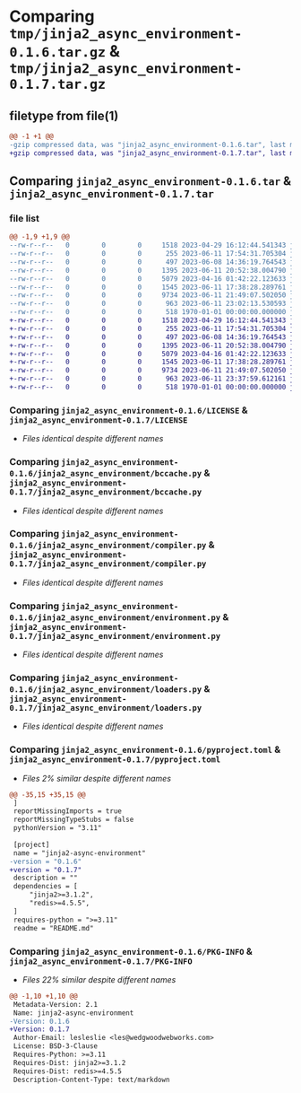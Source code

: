 # Comparing `tmp/jinja2_async_environment-0.1.6.tar.gz` & `tmp/jinja2_async_environment-0.1.7.tar.gz`

## filetype from file(1)

```diff
@@ -1 +1 @@
-gzip compressed data, was "jinja2_async_environment-0.1.6.tar", last modified: Sun Jun 11 23:02:13 2023, max compression
+gzip compressed data, was "jinja2_async_environment-0.1.7.tar", last modified: Sun Jun 11 23:37:59 2023, max compression
```

## Comparing `jinja2_async_environment-0.1.6.tar` & `jinja2_async_environment-0.1.7.tar`

### file list

```diff
@@ -1,9 +1,9 @@
--rw-r--r--   0        0        0     1518 2023-04-29 16:12:44.541343 jinja2_async_environment-0.1.6/LICENSE
--rw-r--r--   0        0        0      255 2023-06-11 17:54:31.705304 jinja2_async_environment-0.1.6/README.md
--rw-r--r--   0        0        0      497 2023-06-08 14:36:19.764543 jinja2_async_environment-0.1.6/jinja2_async_environment/__init__.py
--rw-r--r--   0        0        0     1395 2023-06-11 20:52:38.004790 jinja2_async_environment-0.1.6/jinja2_async_environment/bccache.py
--rw-r--r--   0        0        0     5079 2023-04-16 01:42:22.123633 jinja2_async_environment-0.1.6/jinja2_async_environment/compiler.py
--rw-r--r--   0        0        0     1545 2023-06-11 17:38:28.289761 jinja2_async_environment-0.1.6/jinja2_async_environment/environment.py
--rw-r--r--   0        0        0     9734 2023-06-11 21:49:07.502050 jinja2_async_environment-0.1.6/jinja2_async_environment/loaders.py
--rw-r--r--   0        0        0      963 2023-06-11 23:02:13.530593 jinja2_async_environment-0.1.6/pyproject.toml
--rw-r--r--   0        0        0      518 1970-01-01 00:00:00.000000 jinja2_async_environment-0.1.6/PKG-INFO
+-rw-r--r--   0        0        0     1518 2023-04-29 16:12:44.541343 jinja2_async_environment-0.1.7/LICENSE
+-rw-r--r--   0        0        0      255 2023-06-11 17:54:31.705304 jinja2_async_environment-0.1.7/README.md
+-rw-r--r--   0        0        0      497 2023-06-08 14:36:19.764543 jinja2_async_environment-0.1.7/jinja2_async_environment/__init__.py
+-rw-r--r--   0        0        0     1395 2023-06-11 20:52:38.004790 jinja2_async_environment-0.1.7/jinja2_async_environment/bccache.py
+-rw-r--r--   0        0        0     5079 2023-04-16 01:42:22.123633 jinja2_async_environment-0.1.7/jinja2_async_environment/compiler.py
+-rw-r--r--   0        0        0     1545 2023-06-11 17:38:28.289761 jinja2_async_environment-0.1.7/jinja2_async_environment/environment.py
+-rw-r--r--   0        0        0     9734 2023-06-11 21:49:07.502050 jinja2_async_environment-0.1.7/jinja2_async_environment/loaders.py
+-rw-r--r--   0        0        0      963 2023-06-11 23:37:59.612161 jinja2_async_environment-0.1.7/pyproject.toml
+-rw-r--r--   0        0        0      518 1970-01-01 00:00:00.000000 jinja2_async_environment-0.1.7/PKG-INFO
```

### Comparing `jinja2_async_environment-0.1.6/LICENSE` & `jinja2_async_environment-0.1.7/LICENSE`

 * *Files identical despite different names*

### Comparing `jinja2_async_environment-0.1.6/jinja2_async_environment/bccache.py` & `jinja2_async_environment-0.1.7/jinja2_async_environment/bccache.py`

 * *Files identical despite different names*

### Comparing `jinja2_async_environment-0.1.6/jinja2_async_environment/compiler.py` & `jinja2_async_environment-0.1.7/jinja2_async_environment/compiler.py`

 * *Files identical despite different names*

### Comparing `jinja2_async_environment-0.1.6/jinja2_async_environment/environment.py` & `jinja2_async_environment-0.1.7/jinja2_async_environment/environment.py`

 * *Files identical despite different names*

### Comparing `jinja2_async_environment-0.1.6/jinja2_async_environment/loaders.py` & `jinja2_async_environment-0.1.7/jinja2_async_environment/loaders.py`

 * *Files identical despite different names*

### Comparing `jinja2_async_environment-0.1.6/pyproject.toml` & `jinja2_async_environment-0.1.7/pyproject.toml`

 * *Files 2% similar despite different names*

```diff
@@ -35,15 +35,15 @@
 ]
 reportMissingImports = true
 reportMissingTypeStubs = false
 pythonVersion = "3.11"
 
 [project]
 name = "jinja2-async-environment"
-version = "0.1.6"
+version = "0.1.7"
 description = ""
 dependencies = [
     "jinja2>=3.1.2",
     "redis>=4.5.5",
 ]
 requires-python = ">=3.11"
 readme = "README.md"
```

### Comparing `jinja2_async_environment-0.1.6/PKG-INFO` & `jinja2_async_environment-0.1.7/PKG-INFO`

 * *Files 22% similar despite different names*

```diff
@@ -1,10 +1,10 @@
 Metadata-Version: 2.1
 Name: jinja2-async-environment
-Version: 0.1.6
+Version: 0.1.7
 Author-Email: lesleslie <les@wedgwoodwebworks.com>
 License: BSD-3-Clause
 Requires-Python: >=3.11
 Requires-Dist: jinja2>=3.1.2
 Requires-Dist: redis>=4.5.5
 Description-Content-Type: text/markdown
```

